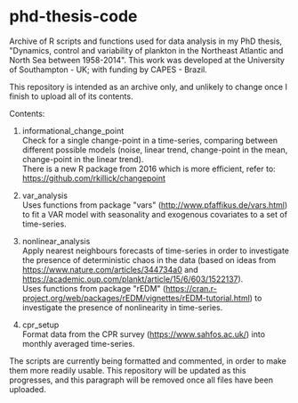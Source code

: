 # phd-thesis-code

Archive of R scripts and functions used for data analysis in my PhD thesis, "Dynamics, control and variability of plankton in the Northeast Atlantic and North Sea between 1958-2014". This work was developed at the University of Southampton - UK; with funding by CAPES - Brazil. 

This repository is intended as an archive only, and unlikely to change once I finish to upload all of its contents.

Contents:

1. informational_change_point  
Check for a single change-point in a time-series, comparing between different possible models (noise, linear trend, change-point in the mean, change-point in the linear trend).  
There is a new R package from 2016 which is more efficient, refer to: https://github.com/rkillick/changepoint

2. var_analysis  
Uses functions from package "vars" (http://www.pfaffikus.de/vars.html) to fit a VAR model with seasonality and exogenous covariates to a set of time-series.

3. nonlinear_analysis  
Apply nearest neighbours forecasts of time-series in order to investigate the presence of deterministic chaos in the data (based on ideas from https://www.nature.com/articles/344734a0 and https://academic.oup.com/plankt/article/15/6/603/1522137).  
Uses functions from package "rEDM" (https://cran.r-project.org/web/packages/rEDM/vignettes/rEDM-tutorial.html) to investigate the presence of nonlinearity in time-series.

4. cpr_setup  
Format data from the CPR survey (https://www.sahfos.ac.uk/) into monthly averaged time-series.

The scripts are currently being formatted and commented, in order to make them more readily usable. This repository will be updated as this progresses, and this paragraph will be removed once all files have been uploaded.
